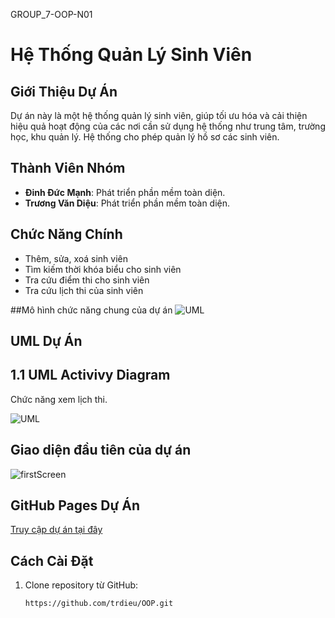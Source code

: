 GROUP_7-OOP-N01 
# Hệ Thống Quản Lý Sinh Viên

## Giới Thiệu Dự Án
Dự án này là một hệ thống quản lý sinh viên, giúp tối ưu hóa và cải thiện hiệu quả hoạt động của các nơi cần sử dụng hệ thống như trung tâm, trường học, khu quản lý. Hệ thống cho phép quản lý hồ sơ các sinh viên.
## Thành Viên Nhóm
- **Đinh Đức Mạnh**: Phát triển phần mềm toàn diện.
- **Trương Văn Diệu**: Phát triển phần mềm toàn diện.

## Chức Năng Chính
- Thêm, sửa, xoá sinh viên
- Tìm kiếm thời khóa biểu cho sinh viên
- Tra cứu điểm thi cho sinh viên
- Tra cứu lịch thi của sinh viên
  
##Mô hình chức năng chung của dự án
![UML]()


## UML Dự Án

## 1.1 UML Activivy Diagram
Chức năng xem lịch thi.

![UML]([https://drive.google.com/file/d/1MFTWq2wqvEwuxMEN2tLMKJihwydFtARW/view?usp=sharing](https://drive.google.com/file/d/1MFTWq2wqvEwuxMEN2tLMKJihwydFtARW/view))



## Giao diện đầu tiên của dự án
![firstScreen]()

## GitHub Pages Dự Án
[Truy cập dự án tại đây](https://nguyen1976.github.io/JAVA_OOP_PKA_Nhom_10/)


## Cách Cài Đặt
1. Clone repository từ GitHub:
   ```bash
   https://github.com/trdieu/OOP.git
   
